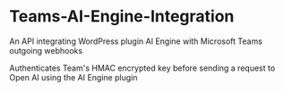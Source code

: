 # Teams-AI-Engine-Integration
An API integrating WordPress plugin AI Engine with Microsoft Teams outgoing webhooks

Authenticates Team's HMAC encrypted key before sending a request to Open AI using the AI Engine plugin
